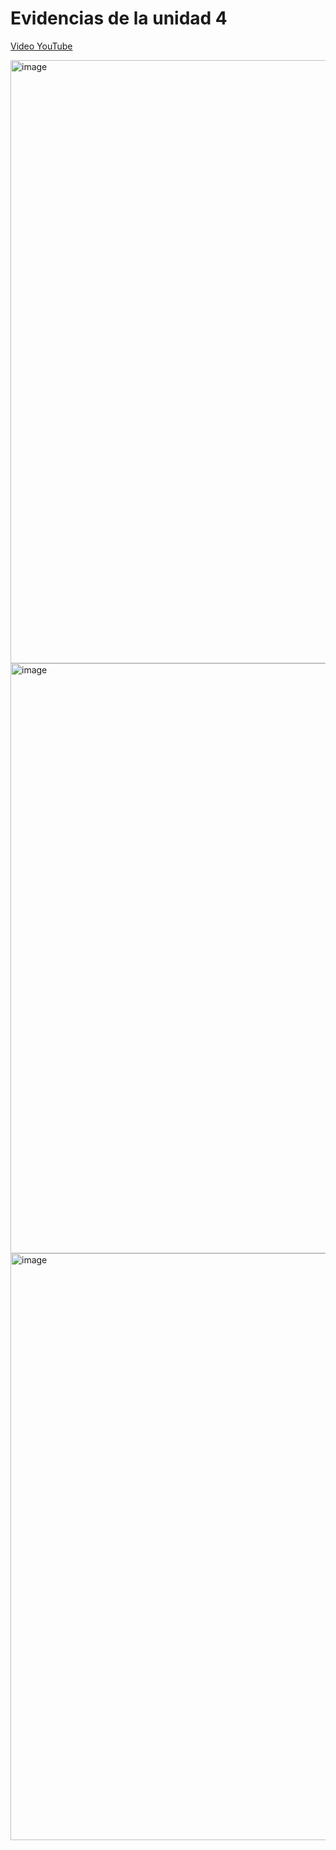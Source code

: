 # Evidencias de la unidad 4

[Video YouTube]()

<img width="1919" height="965" alt="image" src="https://github.com/user-attachments/assets/bdd623bb-4b0c-4fba-97f5-822f67bdf538" />

<img width="1684" height="944" alt="image" src="https://github.com/user-attachments/assets/bd55ac65-e107-41a9-bc97-549c21004229" />

<img width="1919" height="939" alt="image" src="https://github.com/user-attachments/assets/93f9c2c1-b3c1-4edd-8483-9dd1f8abeaf2" />
